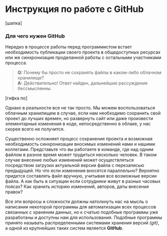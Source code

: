 # Инструкция по работе с GitHub
  
[шапка]
  
### Для чего нужен GitHub

Нередко в процессе работы перед программистом встает необходимость публикации своего проекта в общедоступных ресурсах или же синхронизация проделанной работы с остальными участниками процесса. 

> **Q:** Почему бы просто не сохранять файлы в каком-либо облачном хранилище?  
> **A:** Действительно! Ответ найден, дальнейшие рассуждения бессмысленны.
  
[гифка no]
  
Однако в реальности все не так просто. Мы можем воспользоваться облачным хранилищем в случае, если нам необходимо сохранить свой проект до лучших времен, но развернуть сайт или даже произвести элементарные изменения в коде, непосредственно в облаке, у нас скорее всего не получится. 

Cущественно осложняет процесс сохранения проекта и возможная необходимость синхронизации вносимых изменений нами и нашими коллегами. Представьте что вы работаете в команде, где над одним файлом в разное время может трудиться несколько человек. В таком случае внесение любых изменений может осуществляться посредством загрузки актуальной версии файла с перезаписью предыдущей. Но что если изменения вносятся параллельно? Вероятно придется составлять файл вручную, учитывая все возможные версии файла. А как быть в ситуации если сотрудники живут в разных часовых поясах? Как хранить историю изменений, авторов, даты внесения правок?

Все эти вопросы и сложности должны натолкнуть нас на мысль о написании некоторой программы для автоматизации всех процессов связанных с храненим данных, но к счатью подобные программы уже разработаны и доступны нам для использования. Подобные программы принято называть распределенными системами хранения версий *(git)*, а одной из крупнейших таких систем является **GitHub**.
